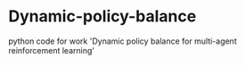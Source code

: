 # Dynamic-policy-balance
python code for work 'Dynamic policy balance for multi-agent reinforcement learning'
